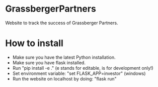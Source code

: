 # GrassbergerPartners
 Website to track the success of Grassberger Partners.
 
# How to install
- Make sure you have the latest Python installation.
- Make sure you have flask installed.
- Run "pip install -e ." (e stands for editable, is for development only!)
- Set environment variable: "set FLASK_APP=investor" (windows)
- Run the website on localhost by doing: "flask run"

